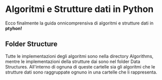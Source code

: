 # Algoritmi e Strutture dati in Python 

Ecco finalmente la guida onnicomprensiva di algoritmi e strutture dati in <b>ptyhon!</b>

## Folder Structure

Tutte le implementazioni degli algoritmi sono nella directory Algorithms, mentre le implementazioni della strutture dai sono nel folder Data Structures.
All'interno di ognuna di queste cartelle sia gli algoritmi che le strutture dati sono raggruppate ognuno in una cartelle che li rappresenta.

```

```